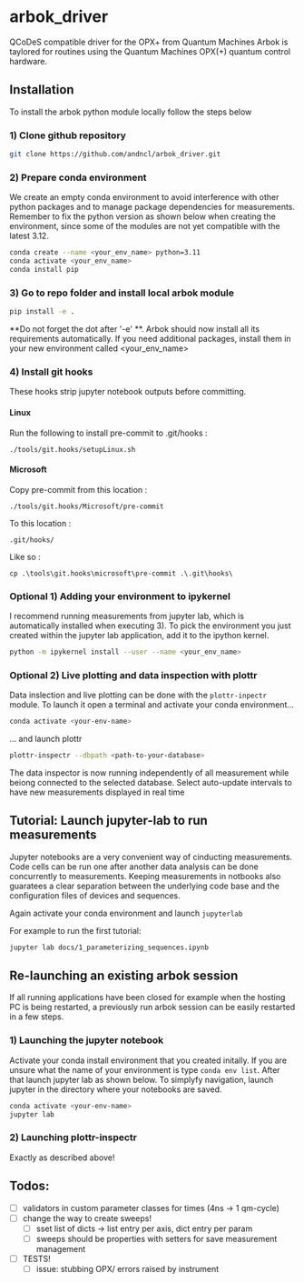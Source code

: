 # arbok_driver
QCoDeS compatible driver for the OPX+ from Quantum Machines
Arbok is taylored for routines using the Quantum Machines OPX(+) quantum control hardware.

## Installation
To install the arbok python module locally follow the steps below

### 1) Clone github repository
```bash
git clone https://github.com/andncl/arbok_driver.git
```

### 2) Prepare conda environment
We create an empty conda environment to avoid interference with other python packages and to manage package dependencies for measurements. Remember to fix the python version as shown below when creating the environment, since some of the modules are not yet compatible with the latest 3.12.
```bash
conda create --name <your_env_name> python=3.11
conda activate <your_env_name>
conda install pip
```

### 3) Go to repo folder and install local arbok module

```bash
pip install -e .
```
**Do not forget the dot after '-e' **. Arbok should now install
all its requirements automatically. If you need additional
packages, install them in your new environment called <your_env_name>

### 4) Install git hooks
These hooks strip jupyter notebook outputs before committing.
#### Linux
Run the following to install pre-commit to .git/hooks :
```
./tools/git.hooks/setupLinux.sh
```
#### Microsoft
Copy pre-commit from this location :
```
./tools/git.hooks/Microsoft/pre-commit
```
To this location :
```
.git/hooks/
```
Like so :
```
cp .\tools\git.hooks\microsoft\pre-commit .\.git\hooks\
```

### Optional 1) Adding your environment to ipykernel

I recommend running measurements from jupyter lab, which is automatically
installed when executing 3). To pick the environment you just created within
the jupyter lab application, add it to the ipython kernel.

```bash
python -m ipykernel install --user --name <your_env_name>
```
### Optional 2) Live plotting and data inspection with plottr
 Data inslection and live plotting can be done with the `plottr-inpectr` module. To launch it open a terminal and activate your conda environment...
 ```bash
conda activate <your-env-name>
```
... and launch plottr

```bash
plottr-inspectr --dbpath <path-to-your-database>
```
The data inspector is now running independently of all measurement while beiong connected to the selected database. Select auto-update intervals to have new measurements displayed in real time

## Tutorial: Launch jupyter-lab to run measurements

Jupyter notebooks are a very convenient way of cinducting measurements. Code cells can be run one after another data analysis can be done concurrently to measurements. Keeping measurements in notbooks also guaratees a clear separation between the underlying code base and the configuration files of devices and sequences.

Again activate your conda environment and launch `jupyterlab`

For example to run the first tutorial:
```bash
jupyter lab docs/1_parameterizing_sequences.ipynb
```
## Re-launching an existing arbok session
If all running applications have been closed for example when the hosting PC is being restarted, a previously run arbok session can be easily restarted in a few steps.

### 1) Launching the jupyter notebook
Activate your conda install environment that you created initally. If you are unsure what the name of your environment is type `conda env list`. After that launch jupyter lab as shown below. To simplyfy navigation, launch jupyter in the directory where your notebooks are saved.
```bash
conda activate <your-env-name>
jupyter lab
```
### 2) Launching plottr-inspectr
Exactly as described above!

## Todos:
- [ ] validators in custom parameter classes for times (4ns -> 1 qm-cycle)
- [ ] change the way to create sweeps!
    - [ ] sset list of dicts -> list entry per axis, dict entry per param
    - [ ] sweeps should be properties with setters for save measurement management
- [ ] TESTS!
    - [ ] issue: stubbing OPX/ errors raised by instrument
